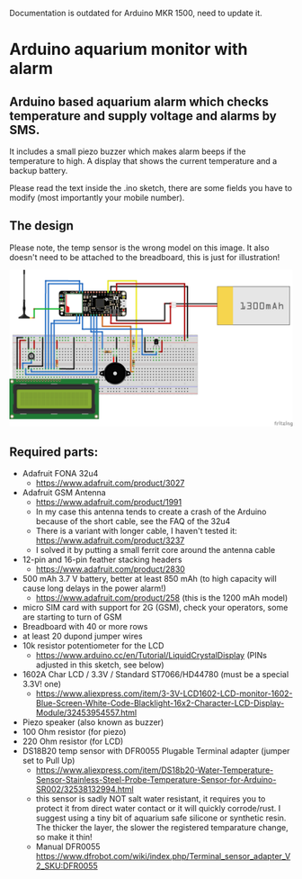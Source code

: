 Documentation is outdated for Arduino MKR 1500, need to update it.


# Arduino aquarium monitor with alarm
## Arduino based aquarium alarm which checks temperature and supply voltage and alarms by SMS.

It includes a small piezo buzzer which makes alarm beeps if the temperature to high. A display that shows the current temperature and a backup battery. 

Please read the text inside the .ino sketch, there are some fields you have to modify (most importantly your mobile number).

## The design 
Please note, the temp sensor is the wrong model on this image. It also doesn't need to be attached to the breadboard, this is just for illustration!


![alt text](https://github.com/patoberli/arduino-aquarium-alarm/blob/2.0/fritzing_sketch_2.0_bb.png "Fritzing Design")


## Required parts:
- Adafruit FONA 32u4
  - https://www.adafruit.com/product/3027
- Adafruit GSM Antenna
  - https://www.adafruit.com/product/1991
  - In my case this antenna tends to create a crash of the Arduino because of the short cable, see the FAQ of the 32u4
  - There is a variant with longer cable, I haven't tested it: https://www.adafruit.com/product/3237
  - I solved it by putting a small ferrit core around the antenna cable
- 12-pin and 16-pin feather stacking headers
  - https://www.adafruit.com/product/2830
- 500 mAh 3.7 V battery, better at least 850 mAh (to high capacity will cause long delays in the power alarm!)
  - https://www.adafruit.com/product/258 (this is the 1200 mAh model)
- micro SIM card with support for 2G (GSM), check your operators, some are starting to turn of GSM
- Breadboard with 40 or more rows
- at least 20 dupond jumper wires
- 10k resistor potentiometer for the LCD
  - https://www.arduino.cc/en/Tutorial/LiquidCrystalDisplay (PINs adjusted in this sketch, see below)
- 1602A Char LCD / 3.3V / Standard ST7066/HD44780 (must be a special 3.3V! one)
  - https://www.aliexpress.com/item/3-3V-LCD1602-LCD-monitor-1602-Blue-Screen-White-Code-Blacklight-16x2-Character-LCD-Display-Module/32453954557.html
- Piezo speaker (also known as buzzer)
- 100 Ohm resistor (for piezo)
- 220 Ohm resistor (for LCD)
- DS18B20 temp sensor with DFR0055 Plugable Terminal adapter (jumper set to Pull Up)
  - https://www.aliexpress.com/item/DS18b20-Water-Temperature-Sensor-Stainless-Steel-Probe-Temperature-Sensor-for-Arduino-SR002/32538132994.html
  - this sensor is sadly NOT salt water resistant, it requires you to protect it from direct water contact or it will quickly   corrode/rust. 
    I suggest using a tiny bit of aquarium safe silicone or synthetic resin. 
    The thicker the layer, the slower the registered temparature change, so make it thin!
  - Manual DFR0055 https://www.dfrobot.com/wiki/index.php/Terminal_sensor_adapter_V2_SKU:DFR0055
